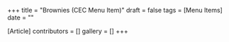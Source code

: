 +++
title = "Brownies (CEC Menu Item)"
draft = false
tags = [Menu Items]
date = ""

[Article]
contributors = []
gallery = []
+++